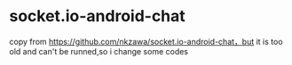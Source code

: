 # socket.io-android-chat
copy from https://github.com/nkzawa/socket.io-android-chat，but it is too old and can't be runned,so i change some codes

